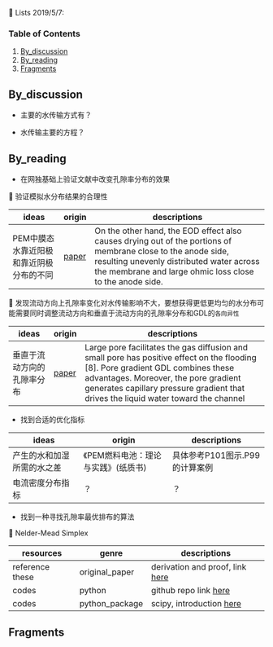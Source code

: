 :memo: Lists 2019/5/7:

### Table of Contents

1. [By_discussion](#discuss)
2. [By_reading](#reading)
3. [Fragments](#fragments)

## By_discussion <a name="discuss"></a>

* 主要的水传输方式有？

* 水传输主要的方程？

## By_reading <a name="reading"></a>

* 在网独基础上验证文献中改变孔隙率分布的效果

:pencil: 验证模拟水分布结果的合理性

ideas | origin | descriptions
------------ | ------------- | -------------
PEM中膜态水靠近阳极和靠近阴极分布的不同 | [paper](https://www.sciencedirect.com/science/article/pii/S0360128510000511?via%3Dihub) | On the other hand, the EOD effect also causes drying out of the portions of membrane close to the anode side, resulting unevenly distributed water across the membrane and large ohmic loss close to the anode side.

:pencil: 发现流动方向上孔隙率变化对水传输影响不大，要想获得更低更均匀的水分布可能需要同时调整流动方向和垂直于流动方向的孔隙率分布和GDL的`各向异性`

ideas | origin | descriptions
------------ | ------------- | -------------
垂直于流动方向的孔隙率分布 | [paper](https://www.sciencedirect.com/science/article/pii/S0360319917346426) | Large pore facilitates the gas diffusion and small pore has positive effect on the flooding [8]. Pore gradient GDL combines these advantages. Moreover, the pore gradient generates capillary pressure gradient that drives the liquid water toward the channel

* 找到合适的优化指标

ideas | origin | descriptions
------------ | ------------- | -------------
产生的水和加湿所需的水之差 | 《PEM燃料电池：理论与实践》(纸质书) | 具体参考P101图示.P99的计算案例
电流密度分布指标 | ？ | ？

* 找到一种寻找孔隙率最优排布的算法

:pencil: Nelder-Mead Simplex

resources | genre | descriptions
------------ | ------------- | -------------
reference these | original_paper | derivation and proof, link [here](https://pdfs.semanticscholar.org/da24/280dfcd767524fb1a1702f50f388ca0d4082.pdf)
codes | python | github repo link [here](https://github.com/fchollet/nelder-mead/blob/master/nelder_mead.py)
codes | python_package | scipy, introduction [here](https://blog.csdn.net/zhoudi2010/article/details/54584495)

## Fragments <a name="fragments"></a>
